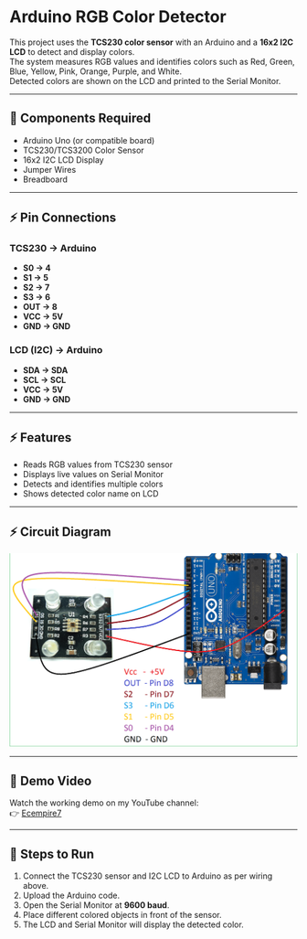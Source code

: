 # Arduino RGB Color Detector  

This project uses the **TCS230 color sensor** with an Arduino and a **16x2 I2C LCD** to detect and display colors.  
The system measures RGB values and identifies colors such as Red, Green, Blue, Yellow, Pink, Orange, Purple, and White.  
Detected colors are shown on the LCD and printed to the Serial Monitor.  

---

## 🔧 Components Required
- Arduino Uno (or compatible board)  
- TCS230/TCS3200 Color Sensor  
- 16x2 I2C LCD Display  
- Jumper Wires  
- Breadboard  

---

## ⚡ Pin Connections

### TCS230 → Arduino
- **S0 → 4**  
- **S1 → 5**  
- **S2 → 7**  
- **S3 → 6**  
- **OUT → 8**  
- **VCC → 5V**  
- **GND → GND**  

### LCD (I2C) → Arduino
- **SDA → SDA**  
- **SCL → SCL**  
- **VCC → 5V**  
- **GND → GND**  

---

## ⚡ Features
- Reads RGB values from TCS230 sensor  
- Displays live values on Serial Monitor  
- Detects and identifies multiple colors  
- Shows detected color name on LCD  

---
## ⚡ Circuit Diagram
![Circuit Diagram](color_sensor.png)  

---
## 🎥 Demo Video
Watch the working demo on my YouTube channel:  
👉 [Ecempire7](https://www.youtube.com/@Ecempire7)  

---

## 🚀 Steps to Run
1. Connect the TCS230 sensor and I2C LCD to Arduino as per wiring above.  
2. Upload the Arduino code.  
3. Open the Serial Monitor at **9600 baud**.  
4. Place different colored objects in front of the sensor.  
5. The LCD and Serial Monitor will display the detected color.  
